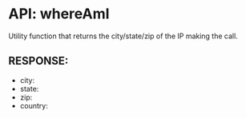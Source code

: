 # API: whereAmI



Utility function that returns the city/state/zip of the IP making the call.

## RESPONSE: ##
  * city: 
  * state: 
  * zip: 
  * country: 
